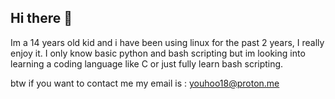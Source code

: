 ## Hi there 👋

Im a 14 years old kid and i have been using linux for the past 2 years, I really enjoy it.
I only know basic python and bash scripting but im looking into learning a coding language like C or just fully learn bash scripting.

 btw if you want to contact me my email is : youhoo18@proton.me

